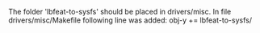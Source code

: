 The folder 'lbfeat-to-sysfs' should be placed in drivers/misc.
In file drivers/misc/Makefile following line was added:
obj-y += lbfeat-to-sysfs/
